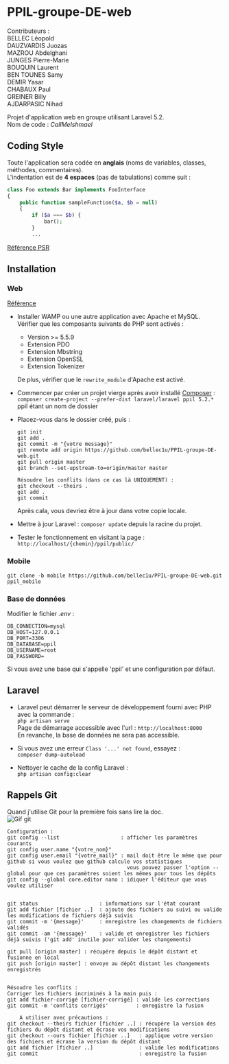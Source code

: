 # PPIL-groupe-DE-web

Contributeurs :  
    BELLEC Léopold    
    DAUZVARDIS Juozas  
    MAZROU Abdelghani  
    JUNGES Pierre-Marie  
    BOUQUIN Laurent  
    BEN TOUNES Samy  
    DEMIR Yasar  
    CHABAUX Paul  
    GREINER Billy  
    AJDARPASIC Nihad  

Projet d'application web en groupe utilisant Laravel 5.2.  
Nom de code : _CallMeIshmael_

## Coding Style

Toute l'application sera codée en **anglais** (noms de variables, classes, méthodes, commentaires).  
L'indentation est de **4 espaces** (pas de tabulations) comme suit :  
```php
class Foo extends Bar implements FooInterface
{
    public function sampleFunction($a, $b = null)
    {
        if ($a === $b) {
            bar();
        }
        ...
```
[Référence PSR](http://www.php-fig.org/psr/psr-2/) 


## Installation

### Web

[Référence](https://openclassrooms.com/courses/decouvrez-le-framework-php-laravel-1/installation-et-organisation-1)

- Installer WAMP ou une autre application avec Apache et MySQL.  
  Vérifier que les composants suivants de PHP sont activés :
    - Version >= 5.5.9
    - Extension PDO
    - Extension Mbstring
    - Extension OpenSSL
    - Extension Tokenizer

  De plus, vérifier que le `rewrite_module` d'Apache est activé.

- Commencer par créer un projet vierge après avoir installé [Composer](https://getcomposer.org/download/) :  
  `composer create-project --prefer-dist laravel/laravel ppil 5.2.*` ppil étant un nom de dossier

- Placez-vous dans le dossier créé, puis :  
  ```
  git init
  git add .
  git commit -m "{votre message}"
  git remote add origin https://github.com/bellec1u/PPIL-groupe-DE-web.git
  git pull origin master
  git branch --set-upstream-to=origin/master master

  Résoudre les conflits (dans ce cas là UNIQUEMENT) :
  git checkout --theirs .
  git add .
  git commit
  ```
  Après cala, vous devriez être à jour dans votre copie locale.

- Mettre à jour Laravel : `composer update` depuis la racine du projet.

- Tester le fonctionnement en visitant la page : `http://localhost/{chemin}/ppil/public/`

### Mobile

```
git clone -b mobile https://github.com/bellec1u/PPIL-groupe-DE-web.git ppil_mobile
```

### Base de données

Modifier le fichier _.env_ :
```
DB_CONNECTION=mysql
DB_HOST=127.0.0.1
DB_PORT=3306
DB_DATABASE=ppil
DB_USERNAME=root
DB_PASSWORD=
```
Si vous avez une base qui s'appelle 'ppil' et une configuration par défaut.

## Laravel

- Laravel peut démarrer le serveur de développement fourni avec PHP avec la commande :  
  `php artisan serve`  
  Page de démarrage accessible avec l'url : `http://localhost:8000`  
  En revanche, la base de données ne sera pas accessible.

- Si vous avez une erreur `Class '...' not found`, essayez :  
  `composer dump-autoload`

- Nettoyer le cache de la config Laravel :  
  `php artisan config:clear`

## Rappels Git

Quand j'utilise Git pour la première fois sans lire la doc.  
![Gif git](http://ljdchost.com/14u7r2W.gif)

```
Configuration :
git config --list                    : afficher les paramètres courants
git config user.name "{votre_nom}"   
git config user.email "{votre_mail}" : mail doit être le même que pour github si vous voulez que github calcule vos statistiques
                                       vous pouvez passer l'option --global pour que ces paramètres soient les mêmes pour tous les dépôts
git config --global core.editor nano : idiquer l'éditeur que vous voulez utiliser


git status                    : informations sur l'état courant
git add fichier [fichier ..]  : ajoute des fichiers au suivi ou valide les modifications de fichiers déjà suivis
git commit -m '{message}'     : enregistre les changements de fichiers validés
git commit -am '{message}'    : valide et enregistrer les fichiers déjà suivis ('git add' inutile pour valider les changements)

git pull [origin master] : récupére depuis le dépôt distant et fusionne en local
git push [origin master] : envoye au dépôt distant les changements enregistrés


Résoudre les conflits :
Corriger les fichiers incriminés à la main puis :
git add fichier-corrigé [fichier-corrigé] : valide les corrections
git commit -m 'conflits corrigés'         : enregistre la fusion

    A utiliser avec précautions :
git checkout --theirs fichier [fichier ..] : récupère la version des fichiers du dépôt distant et écrase vos modifications
git checkout --ours fichier [fichier ..]   : applique votre version des fichiers et écrase la version du dépôt distant
git add fichier [fichier ..]               : valide les modifications
git commit                                 : enregistre la fusion
```

